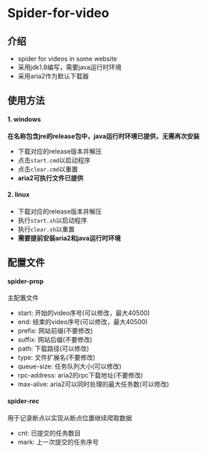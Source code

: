 # Spider-for-video

## 介绍
- spider for videos in some website
- 采用jdk1.8编写，需要java运行时环境
- 采用aria2作为默认下载器


## 使用方法
#### 1. windows
**在名称包含jre的release包中，java运行时环境已提供，无需再次安装**
- 下载对应的release版本并解压
- 点击`start.cmd`以启动程序
- 点击`clear.cmd`以重置
- **aria2可执行文件已提供**

#### 2. linux
- 下载对应的release版本并解压
- 执行`start.sh`以启动程序
- 执行`clear.sh`以重置
- **需要提前安装aria2和java运行时环境**

## 配置文件
#### spider-prop
主配置文件
- start: 开始的video序号(可以修改，最大40500)
- end: 结束的video序号(可以修改，最大40500)
- prefix: 网站前缀(不要修改)
- suffix: 网站后缀(不要修改)
- path: 下载路径(可以修改)
- type: 文件扩展名(不要修改)
- queue-size: 任务队列大小(可以修改)
- rpc-address: aria2的rpc下载地址(不要修改)
- max-alive: aria2可以同时处理的最大任务数(可以修改)

#### spider-rec
用于记录断点以实现从断点位置继续爬取数据
- cnt: 已提交的任务数目
- mark: 上一次提交的任务序号